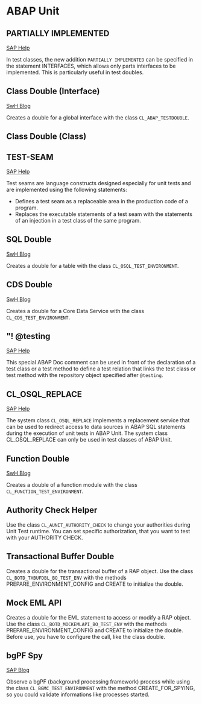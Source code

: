 # ABAP Unit

## PARTIALLY IMPLEMENTED
[SAP Help](https://help.sap.com/doc/abapdocu_latest_index_htm/latest/en-US/index.htm?file=abapinterfaces_partially.htm)

In test classes, the new addition `PARTIALLY IMPLEMENTED` can be specified in the statement INTERFACES, which allows only parts interfaces to be implemented. This is particularly useful in test doubles.

## Class Double (Interface)
[SwH Blog](https://software-heroes.com/en/blog/abap-unit-tdf-test-double-en)

Creates a double for a global interface with the class `CL_ABAP_TESTDOUBLE`.

## Class Double (Class)

## TEST-SEAM
[SAP Help](https://help.sap.com/doc/abapdocu_latest_index_htm/latest/en-US/index.htm?file=abentest_seams.htm)

Test seams are language constructs designed especially for unit tests and are implemented using the following statements:
- Defines a test seam as a replaceable area in the production code of a program.
- Replaces the executable statements of a test seam with the statements of an injection in a test class of the same program.

## SQL Double
[SwH Blog](https://software-heroes.com/en/blog/abap-unit-tdf-sql-double-en)

Creates a double for a table with the class `CL_OSQL_TEST_ENVIRONMENT`.

## CDS Double
[SwH Blog](https://software-heroes.com/en/blog/abap-unit-tdf-cds-double-en)

Creates a double for a Core Data Service with the class `CL_CDS_TEST_ENVIRONMENT`.

## "! @testing
[SAP Help](https://help.sap.com/doc/abapdocu_latest_index_htm/latest/en-US/index.htm?file=abentest_relations.htm)

This special ABAP Doc comment can be used in front of the declaration of a test class or a test method to define a test relation that links the test class or test method with the repository object specified after `@testing`.

## CL_OSQL_REPLACE
[SAP Help](https://help.sap.com/doc/abapdocu_latest_index_htm/latest/en-US/index.htm?file=abencl_osql_replace.htm)

The system class `CL_OSQL_REPLACE` implements a replacement service that can be used to redirect access to data sources in ABAP SQL statements during the execution of unit tests in ABAP Unit. The system class CL_OSQL_REPLACE can only be used in test classes of ABAP Unit.

## Function Double
[SwH Blog](https://software-heroes.com/en/blog/abap-unit-tdf-function-double-en)

Creates a double of a function module with the class `CL_FUNCTION_TEST_ENVIRONMENT`.

## Authority Check Helper
Use the class `CL_AUNIT_AUTHORITY_CHECK` to change your authorities during Unit Test runtime. You can set specific authorization, that you want to test with your AUTHORITY CHECK.

## Transactional Buffer Double
Creates a double for the transactional buffer of a RAP object. Use the class `CL_BOTD_TXBUFDBL_BO_TEST_ENV` with the methods PREPARE_ENVIRONMENT_CONFIG and CREATE to initialize the double.

## Mock EML API
Creates a double for the EML statement to access or modify a RAP object. Use the class `CL_BOTD_MOCKEMLAPI_BO_TEST_ENV` with the methods PREPARE_ENVIRONMENT_CONFIG and CREATE to initialize the double. Before use, you have to configure the call, like the class double.

## bgPF Spy
[SAP Blog](https://community.sap.com/t5/technology-blogs-by-sap/introducing-the-background-processing-framework/ba-p/13579056)

Observe a bgPF (background processing framework) process while using the class `CL_BGMC_TEST_ENVIRONMENT` with the method CREATE_FOR_SPYING, so you could validate informations like processes started.